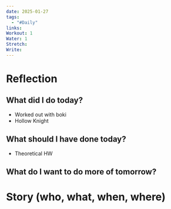 ```yaml
---
date: 2025-01-27
tags:
  - "#Daily"
links: 
Workout: 1
Water: 1
Stretch: 
Write:
---
```

# Reflection
## What did I do today?
- Worked out with boki
- Hollow Knight
## What should I have done today?
- Theoretical HW
## What do I want to do more of tomorrow?

# Story (who, what, when, where)

